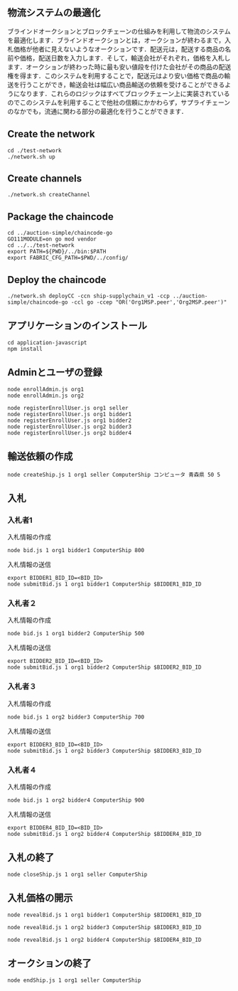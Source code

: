 ## 物流システムの最適化

ブラインドオークションとブロックチェーンの仕組みを利用して物流のシステムを最適化します．ブラインドオークションとは，オークションが終わるまで，入札価格が他者に見えないようなオークションです．配送元は，配送する商品の名前や価格，配送日数を入力します．そして，輸送会社がそれぞれ，価格を入札します．オークションが終わった時に最も安い値段を付けた会社がその商品の配送権を得ます．このシステムを利用することで，配送元はより安い価格で商品の輸送を行うことができ，輸送会社は幅広い商品輸送の依頼を受けることができるようになります．これらのロジックはすべてブロックチェーン上に実装されているのでこのシステムを利用することで他社の信頼にかかわらず，サプライチェーンのなかでも，流通に関わる部分の最適化を行うことができます．

## Create the network
```
cd ./test-network
./network.sh up
```

## Create channels
```
./network.sh createChannel
```

## Package the chaincode
```
cd ../auction-simple/chaincode-go
GO111MODULE=on go mod vendor
cd ../../test-network
export PATH=${PWD}/../bin:$PATH
export FABRIC_CFG_PATH=$PWD/../config/
```

## Deploy the chaincode

```
./network.sh deployCC -ccn ship-supplychain_v1 -ccp ../auction-simple/chaincode-go -ccl go -ccep "OR('Org1MSP.peer','Org2MSP.peer')"
```

## アプリケーションのインストール

```
cd application-javascript
npm install
```

## Adminとユーザの登録

```
node enrollAdmin.js org1
node enrollAdmin.js org2
```

```
node registerEnrollUser.js org1 seller
node registerEnrollUser.js org1 bidder1
node registerEnrollUser.js org1 bidder2
node registerEnrollUser.js org2 bidder3
node registerEnrollUser.js org2 bidder4
```

## 輸送依頼の作成

```
node createShip.js 1 org1 seller ComputerShip コンピュータ 青森県 50 5
```

## 入札

### 入札者1
入札情報の作成
```
node bid.js 1 org1 bidder1 ComputerShip 800
```

入札情報の送信
```
export BIDDER1_BID_ID=<BID_ID>
node submitBid.js 1 org1 bidder1 ComputerShip $BIDDER1_BID_ID
```


### 入札者２
入札情報の作成
```
node bid.js 1 org1 bidder2 ComputerShip 500
```

入札情報の送信
```
export BIDDER2_BID_ID=<BID_ID>
node submitBid.js 1 org1 bidder2 ComputerShip $BIDDER2_BID_ID
```

### 入札者３
入札情報の作成
```
node bid.js 1 org2 bidder3 ComputerShip 700
```

入札情報の送信
```
export BIDDER3_BID_ID=<BID_ID>
node submitBid.js 1 org2 bidder3 ComputerShip $BIDDER3_BID_ID
```

### 入札者４
入札情報の作成
```
node bid.js 1 org2 bidder4 ComputerShip 900
```

入札情報の送信
```
export BIDDER4_BID_ID=<BID_ID>
node submitBid.js 1 org2 bidder4 ComputerShip $BIDDER4_BID_ID
```

## 入札の終了

```
node closeShip.js 1 org1 seller ComputerShip 
```

## 入札価格の開示

```
node revealBid.js 1 org1 bidder1 ComputerShip $BIDDER1_BID_ID
```

```
node revealBid.js 1 org2 bidder3 ComputerShip $BIDDER3_BID_ID
```

```
node revealBid.js 1 org2 bidder4 ComputerShip $BIDDER4_BID_ID
```

## オークションの終了

```
node endShip.js 1 org1 seller ComputerShip
```
